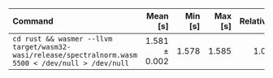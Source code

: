 | Command | Mean [s] | Min [s] | Max [s] | Relative |
|:---|---:|---:|---:|---:|
| `cd rust && wasmer --llvm target/wasm32-wasi/release/spectralnorm.wasm 5500 < /dev/null > /dev/null` | 1.581 ± 0.002 | 1.578 | 1.585 | 1.00 |
